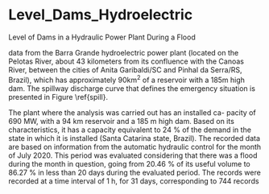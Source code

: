 # Level_Dams_Hydroelectric
Level of Dams in a Hydraulic Power Plant During a Flood



data from the Barra Grande hydroelectric power plant (located on the Pelotas River, about 43 kilometers from its confluence with the Canoas River, between the cities of Anita Garibaldi/SC and Pinhal da Serra/RS, Brazil), which has approximately 90km$^2$ of a reservoir with a 185m high dam. The spillway discharge curve that defines the emergency situation is presented in Figure \ref{spill}. 

The plant where the analysis was carried out has an installed ca-
pacity of 690 MW, with a 94 km reservoir and a 185 m high dam. Based
on its characteristics, it has a capacity equivalent to 24 % of the demand
in the state in which it is installed (Santa Catarina state, Brazil).
The recorded data are based on information from the automatic
hydraulic control for the month of July 2020. This period was evaluated
considering that there was a flood during the month in question, going
from 20.46 % of its useful volume to 86.27 % in less than 20 days during
the evaluated period. The records were recorded at a time interval of 1 h,
for 31 days, corresponding to 744 records
